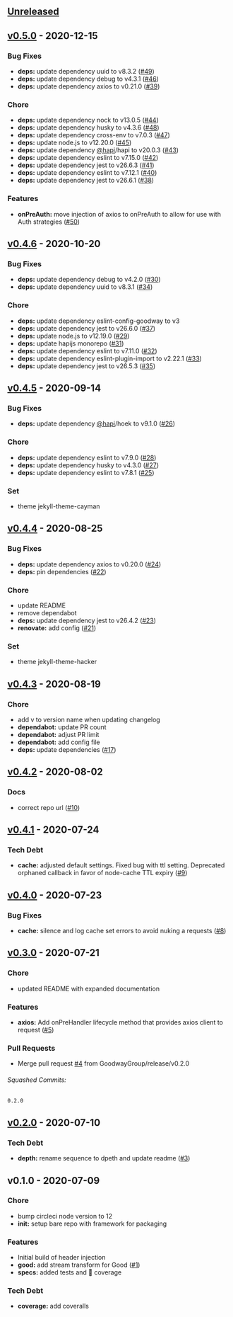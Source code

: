 <a name="unreleased"></a>
## [Unreleased]


<a name="v0.5.0"></a>
## [v0.5.0] - 2020-12-15
### Bug Fixes
- **deps:** update dependency uuid to v8.3.2 ([#49](https://github.com/GoodwayGroup/lib-hapi-good-tracer/issues/49))
- **deps:** update dependency debug to v4.3.1 ([#46](https://github.com/GoodwayGroup/lib-hapi-good-tracer/issues/46))
- **deps:** update dependency axios to v0.21.0 ([#39](https://github.com/GoodwayGroup/lib-hapi-good-tracer/issues/39))

### Chore
- **deps:** update dependency nock to v13.0.5 ([#44](https://github.com/GoodwayGroup/lib-hapi-good-tracer/issues/44))
- **deps:** update dependency husky to v4.3.6 ([#48](https://github.com/GoodwayGroup/lib-hapi-good-tracer/issues/48))
- **deps:** update dependency cross-env to v7.0.3 ([#47](https://github.com/GoodwayGroup/lib-hapi-good-tracer/issues/47))
- **deps:** update node.js to v12.20.0 ([#45](https://github.com/GoodwayGroup/lib-hapi-good-tracer/issues/45))
- **deps:** update dependency [@hapi](https://github.com/hapi)/hapi to v20.0.3 ([#43](https://github.com/GoodwayGroup/lib-hapi-good-tracer/issues/43))
- **deps:** update dependency eslint to v7.15.0 ([#42](https://github.com/GoodwayGroup/lib-hapi-good-tracer/issues/42))
- **deps:** update dependency jest to v26.6.3 ([#41](https://github.com/GoodwayGroup/lib-hapi-good-tracer/issues/41))
- **deps:** update dependency eslint to v7.12.1 ([#40](https://github.com/GoodwayGroup/lib-hapi-good-tracer/issues/40))
- **deps:** update dependency jest to v26.6.1 ([#38](https://github.com/GoodwayGroup/lib-hapi-good-tracer/issues/38))

### Features
- **onPreAuth:** move injection of axios to onPreAuth to allow for use with Auth strategies ([#50](https://github.com/GoodwayGroup/lib-hapi-good-tracer/issues/50))


<a name="v0.4.6"></a>
## [v0.4.6] - 2020-10-20
### Bug Fixes
- **deps:** update dependency debug to v4.2.0 ([#30](https://github.com/GoodwayGroup/lib-hapi-good-tracer/issues/30))
- **deps:** update dependency uuid to v8.3.1 ([#34](https://github.com/GoodwayGroup/lib-hapi-good-tracer/issues/34))

### Chore
- **deps:** update dependency eslint-config-goodway to v3
- **deps:** update dependency jest to v26.6.0 ([#37](https://github.com/GoodwayGroup/lib-hapi-good-tracer/issues/37))
- **deps:** update node.js to v12.19.0 ([#29](https://github.com/GoodwayGroup/lib-hapi-good-tracer/issues/29))
- **deps:** update hapijs monorepo ([#31](https://github.com/GoodwayGroup/lib-hapi-good-tracer/issues/31))
- **deps:** update dependency eslint to v7.11.0 ([#32](https://github.com/GoodwayGroup/lib-hapi-good-tracer/issues/32))
- **deps:** update dependency eslint-plugin-import to v2.22.1 ([#33](https://github.com/GoodwayGroup/lib-hapi-good-tracer/issues/33))
- **deps:** update dependency jest to v26.5.3 ([#35](https://github.com/GoodwayGroup/lib-hapi-good-tracer/issues/35))


<a name="v0.4.5"></a>
## [v0.4.5] - 2020-09-14
### Bug Fixes
- **deps:** update dependency [@hapi](https://github.com/hapi)/hoek to v9.1.0 ([#26](https://github.com/GoodwayGroup/lib-hapi-good-tracer/issues/26))

### Chore
- **deps:** update dependency eslint to v7.9.0 ([#28](https://github.com/GoodwayGroup/lib-hapi-good-tracer/issues/28))
- **deps:** update dependency husky to v4.3.0 ([#27](https://github.com/GoodwayGroup/lib-hapi-good-tracer/issues/27))
- **deps:** update dependency eslint to v7.8.1 ([#25](https://github.com/GoodwayGroup/lib-hapi-good-tracer/issues/25))

### Set
- theme jekyll-theme-cayman


<a name="v0.4.4"></a>
## [v0.4.4] - 2020-08-25
### Bug Fixes
- **deps:** update dependency axios to v0.20.0 ([#24](https://github.com/GoodwayGroup/lib-hapi-good-tracer/issues/24))
- **deps:** pin dependencies ([#22](https://github.com/GoodwayGroup/lib-hapi-good-tracer/issues/22))

### Chore
- update README
- remove dependabot
- **deps:** update dependency jest to v26.4.2 ([#23](https://github.com/GoodwayGroup/lib-hapi-good-tracer/issues/23))
- **renovate:** add config ([#21](https://github.com/GoodwayGroup/lib-hapi-good-tracer/issues/21))

### Set
- theme jekyll-theme-hacker


<a name="v0.4.3"></a>
## [v0.4.3] - 2020-08-19
### Chore
- add v to version name when updating changelog
- **dependabot:** update PR count
- **dependabot:** adjust PR limit
- **dependabot:** add config file
- **deps:** update dependencies ([#17](https://github.com/GoodwayGroup/lib-hapi-good-tracer/issues/17))


<a name="v0.4.2"></a>
## [v0.4.2] - 2020-08-02
### Docs
- correct repo url ([#10](https://github.com/GoodwayGroup/lib-hapi-good-tracer/issues/10))


<a name="v0.4.1"></a>
## [v0.4.1] - 2020-07-24
### Tech Debt
- **cache:** adjusted default settings. Fixed bug with ttl setting. Deprecated orphaned callback in favor of node-cache TTL expiry ([#9](https://github.com/GoodwayGroup/lib-hapi-good-tracer/issues/9))


<a name="v0.4.0"></a>
## [v0.4.0] - 2020-07-23
### Bug Fixes
- **cache:** silence and log cache set errors to avoid nuking a requests ([#8](https://github.com/GoodwayGroup/lib-hapi-good-tracer/issues/8))


<a name="v0.3.0"></a>
## [v0.3.0] - 2020-07-21
### Chore
- updated README with expanded documentation

### Features
- **axios:** Add onPreHandler lifecycle method that provides axios client to request ([#5](https://github.com/GoodwayGroup/lib-hapi-good-tracer/issues/5))

### Pull Requests
- Merge pull request [#4](https://github.com/GoodwayGroup/lib-hapi-good-tracer/issues/4) from GoodwayGroup/release/v0.2.0


###### Squashed Commits:
```
0.2.0
```



<a name="v0.2.0"></a>
## [v0.2.0] - 2020-07-10
### Tech Debt
- **depth:** rename sequence to dpeth and update readme ([#3](https://github.com/GoodwayGroup/lib-hapi-good-tracer/issues/3))


<a name="v0.1.0"></a>
## v0.1.0 - 2020-07-09
### Chore
- bump circleci node version to 12
- **init:** setup bare repo with framework for packaging

### Features
- Initial build of header injection
- **good:** add stream transform for Good ([#1](https://github.com/GoodwayGroup/lib-hapi-good-tracer/issues/1))
- **specs:** added tests and :100: coverage

### Tech Debt
- **coverage:** add coveralls


[Unreleased]: https://github.com/GoodwayGroup/lib-hapi-good-tracer/compare/v0.5.0...HEAD
[v0.5.0]: https://github.com/GoodwayGroup/lib-hapi-good-tracer/compare/v0.4.6...v0.5.0
[v0.4.6]: https://github.com/GoodwayGroup/lib-hapi-good-tracer/compare/v0.4.5...v0.4.6
[v0.4.5]: https://github.com/GoodwayGroup/lib-hapi-good-tracer/compare/v0.4.4...v0.4.5
[v0.4.4]: https://github.com/GoodwayGroup/lib-hapi-good-tracer/compare/v0.4.3...v0.4.4
[v0.4.3]: https://github.com/GoodwayGroup/lib-hapi-good-tracer/compare/v0.4.2...v0.4.3
[v0.4.2]: https://github.com/GoodwayGroup/lib-hapi-good-tracer/compare/v0.4.1...v0.4.2
[v0.4.1]: https://github.com/GoodwayGroup/lib-hapi-good-tracer/compare/v0.4.0...v0.4.1
[v0.4.0]: https://github.com/GoodwayGroup/lib-hapi-good-tracer/compare/v0.3.0...v0.4.0
[v0.3.0]: https://github.com/GoodwayGroup/lib-hapi-good-tracer/compare/v0.2.0...v0.3.0
[v0.2.0]: https://github.com/GoodwayGroup/lib-hapi-good-tracer/compare/v0.1.0...v0.2.0

